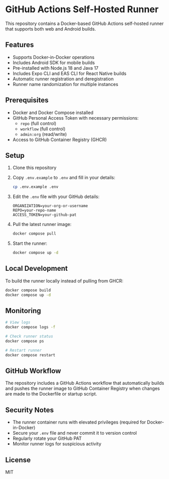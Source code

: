 # GitHub Actions Self-Hosted Runner

This repository contains a Docker-based GitHub Actions self-hosted runner that supports both web and Android builds.

## Features

- Supports Docker-in-Docker operations
- Includes Android SDK for mobile builds
- Pre-installed with Node.js 18 and Java 17
- Includes Expo CLI and EAS CLI for React Native builds
- Automatic runner registration and deregistration
- Runner name randomization for multiple instances

## Prerequisites

- Docker and Docker Compose installed
- GitHub Personal Access Token with necessary permissions:
  - `repo` (full control)
  - `workflow` (full control)
  - `admin:org` (read/write)
- Access to GitHub Container Registry (GHCR)

## Setup

1. Clone this repository
2. Copy `.env.example` to `.env` and fill in your details:
   ```bash
   cp .env.example .env
   ```

3. Edit the `.env` file with your GitHub details:
   ```
   ORGANIZATION=your-org-or-username
   REPO=your-repo-name
   ACCESS_TOKEN=your-github-pat
   ```

4. Pull the latest runner image:
   ```bash
   docker compose pull
   ```

5. Start the runner:
   ```bash
   docker compose up -d
   ```

## Local Development

To build the runner locally instead of pulling from GHCR:

```bash
docker compose build
docker compose up -d
```

## Monitoring

```bash
# View logs
docker compose logs -f

# Check runner status
docker compose ps

# Restart runner
docker compose restart
```

## GitHub Workflow

The repository includes a GitHub Actions workflow that automatically builds and pushes the runner image to GitHub Container Registry when changes are made to the Dockerfile or startup script.

## Security Notes

- The runner container runs with elevated privileges (required for Docker-in-Docker)
- Secure your `.env` file and never commit it to version control
- Regularly rotate your GitHub PAT
- Monitor runner logs for suspicious activity

## License

MIT